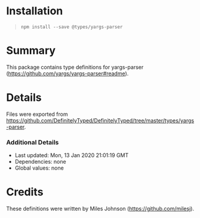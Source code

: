# Installation

> `npm install --save @types/yargs-parser`

# Summary

This package contains type definitions for yargs-parser (https://github.com/yargs/yargs-parser#readme).

# Details

Files were exported from https://github.com/DefinitelyTyped/DefinitelyTyped/tree/master/types/yargs-parser.

### Additional Details

-   Last updated: Mon, 13 Jan 2020 21:01:19 GMT
-   Dependencies: none
-   Global values: none

# Credits

These definitions were written by Miles Johnson (https://github.com/milesj).
